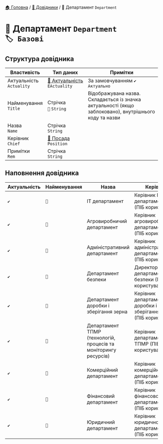 ﻿[🏠 Головна](../README.MD) / [📘 Довідники](./README.MD) / 📘 Департамент `Department`

# 📘 Департамент `Department` </br> `🏷️ Базові`

## Структура довідника
| Властивість | Тип даних | Примітки |
|---|---|---|
| Актуальність </br> `Actuality` | [🎲 Актуальність](../Enums/EActuality.md) </br> `EActuality` | За замовчуванням `✔️ Актуально` |
| Найменування </br> `Title` | Стрічка </br> `🔧` `String` | Відображувана назва. Складається із значка актуальності (якщо заблоковано), внутрішнього коду та назви  |
| Назва </br> `Name` | Стрічка </br> `String` |  |
| Керівник </br> `Chief` | [📘 Посада](./UserPosition.md) </br> `Position` |  |
| Примітки </br> `Rem` | Стрічка </br> `String` |  |

## Наповнення довідника
| Актуальність | Найменування | Назва | Керівник | Примітки |
| --- | --- | --- | --- | --- |
| `✔️` | `🔧` | IT департамент | Керівник IT департаменту (ПІБ користувача) |  |
| `✔️` | `🔧` | Агровиробничий департамент | Керівник агровиробничого департаменту (ПІБ користувача) |  |
| `✔️` | `🔧` | Адміністративний департамент | Керівник адміністративного департаменту (ПІБ користувача) |  |
| `✔️` | `🔧` | Департамент безпеки | Директор департаменту безпеки (ПІБ користувача) |  |
| `✔️` | `🔧` | Департамент доробки і зберігання зерна | Керівник департаменту доробки і зберігання зерна (ПІБ користувача) |  |
| `✔️` | `🔧` | Департамент ТПМР (технологій, процесів та моніторингу ресурсів) | Керівник департаменту ТПМР (ПІБ користувача) |  |
| `✔️` | `🔧` | Комерційний департамент | Керівник комерційного департаменту (ПІБ користувача) |  |
| `✔️` | `🔧` | Фінансовий департамент | Керівник фінансового департаменту (ПІБ користувача) |  |
| `✔️` | `🔧` | Юридичний департамент | Керівник юридичного департаменту (ПІБ користувача) |  |